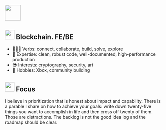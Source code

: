 
## <img src="https://media.giphy.com/media/VgCDAzcKvsR6OM0uWg/giphy.gif" width="50">

## <img src="https://media.giphy.com/media/WUlplcMpOCEmTGBtBW/giphy.gif" width="30"> Blockchain. FE/BE

* 🧑‍🤝‍🧑 Verbs: connect, collaborate, build, solve, explore
* 🤩 Expertise: clean, robust code, well-documented, high-performance production
* 😎 Interests: cryptography, security, art
* 🥰 Hobbies: Xbox, community building

## <img src="https://media.giphy.com/media/LnQjpWaON8nhr21vNW/giphy.gif" width="30"> Focus

I believe in prioritization that is honest about impact and capability. There is a parable I share on how to achieve your goals: write down twenty-five things you want to accomplish in life and then cross off twenty of them. Those are distractions. The backlog is not the good idea log and the roadmap should be clear.

